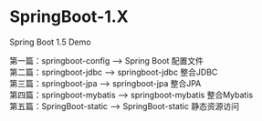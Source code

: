 # SpringBoot-1.X
Spring Boot 1.5 Demo

第一篇：springboot-config --> Spring Boot 配置文件  
第二篇：springboot-jdbc --> springboot-jdbc 整合JDBC  
第三篇：springboot-jpa --> springboot-jpa 整合JPA    
第四篇：springboot-mybatis --> springboot-mybatis 整合Mybatis   
第五篇：SpringBoot-static --> SpringBoot-static 静态资源访问   
